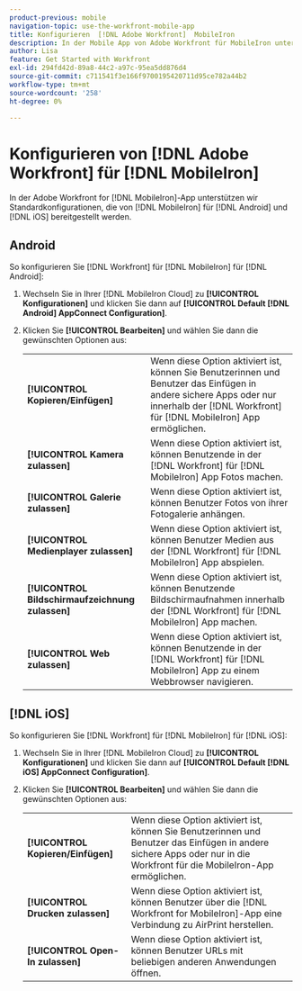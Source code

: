 ```yaml
---
product-previous: mobile
navigation-topic: use-the-workfront-mobile-app
title: Konfigurieren  [!DNL Adobe Workfront]  MobileIron
description: In der Mobile App von Adobe Workfront für MobileIron unterstützen wir Standardkonfigurationen, die von MobileIron für Android und iOS bereitgestellt werden.
author: Lisa
feature: Get Started with Workfront
exl-id: 294fd42d-89a8-44c2-a97c-95ea5dd876d4
source-git-commit: c711541f3e166f9700195420711d95ce782a44b2
workflow-type: tm+mt
source-wordcount: '258'
ht-degree: 0%

---
```


# Konfigurieren von [!DNL Adobe Workfront] für [!DNL MobileIron]

In der Adobe Workfront for [!DNL MobileIron]-App unterstützen wir Standardkonfigurationen, die von [!DNL MobileIron] für [!DNL Android] und [!DNL iOS] bereitgestellt werden.

## Android

So konfigurieren Sie [!DNL Workfront] für [!DNL MobileIron] für [!DNL Android]:

1. Wechseln Sie in Ihrer [!DNL MobileIron Cloud] zu **[!UICONTROL Konfigurationen]** und klicken Sie dann auf **[!UICONTROL Default [!DNL Android] AppConnect Configuration]**.

1. Klicken Sie **[!UICONTROL Bearbeiten]** und wählen Sie dann die gewünschten Optionen aus:

   <table style="table-layout:auto">
    <tr>
        <td><strong>[!UICONTROL Kopieren/Einfügen]</strong></td>
        <td>Wenn diese Option aktiviert ist, können Sie Benutzerinnen und Benutzer das Einfügen in andere sichere Apps oder nur innerhalb der [!DNL Workfront] für [!DNL MobileIron] App ermöglichen.</td>
    </tr>
    <tr>
        <td><strong>[!UICONTROL Kamera zulassen]</strong></td>
        <td>Wenn diese Option aktiviert ist, können Benutzende in der [!DNL Workfront] für [!DNL MobileIron] App Fotos machen.</td>
    </tr>
    <tr>
        <td><strong>[!UICONTROL Galerie zulassen]</strong></td>
        <td>Wenn diese Option aktiviert ist, können Benutzer Fotos von ihrer Fotogalerie anhängen.</td>
    </tr>
    <tr>
        <td><strong>[!UICONTROL Medienplayer zulassen]</strong></td>
        <td>Wenn diese Option aktiviert ist, können Benutzer Medien aus der [!DNL Workfront] für [!DNL MobileIron] App abspielen.</td>
    </tr>
    <tr>
        <td><strong>[!UICONTROL Bildschirmaufzeichnung zulassen]</strong></td>
        <td>Wenn diese Option aktiviert ist, können Benutzende Bildschirmaufnahmen innerhalb der [!DNL Workfront] für [!DNL MobileIron] App machen.</td>
    </tr>
    <tr>
        <td><strong>[!UICONTROL Web zulassen]</strong></td>
        <td>Wenn diese Option aktiviert ist, können Benutzende in der [!DNL Workfront] für [!DNL MobileIron] App zu einem Webbrowser navigieren.</td>
    </tr>
   </table>

## [!DNL iOS]

So konfigurieren Sie [!DNL Workfront] für [!DNL MobileIron] für [!DNL iOS]:

1. Wechseln Sie in Ihrer [!DNL MobileIron Cloud] zu **[!UICONTROL Konfigurationen]** und klicken Sie dann auf **[!UICONTROL Default [!DNL iOS] AppConnect Configuration]**.

1. Klicken Sie **[!UICONTROL Bearbeiten]** und wählen Sie dann die gewünschten Optionen aus:

   <table style="table-layout:auto">
    <tr>
        <td><strong>[!UICONTROL Kopieren/Einfügen]</strong></td>
        <td>Wenn diese Option aktiviert ist, können Sie Benutzerinnen und Benutzer das Einfügen in andere sichere Apps oder nur in die Workfront für die MobileIron-App ermöglichen.</td>
    </tr>
    <tr>
        <td><strong>[!UICONTROL Drucken zulassen]</strong></td>
        <td>Wenn diese Option aktiviert ist, können Benutzer über die [!DNL Workfront for MobileIron]-App eine Verbindung zu AirPrint herstellen.</td>
    </tr>
    <tr>
        <td><strong>[!UICONTROL Open-In zulassen]</strong></td>
        <td>Wenn diese Option aktiviert ist, können Benutzer URLs mit beliebigen anderen Anwendungen öffnen.</td>
    </tr>
   </table>

